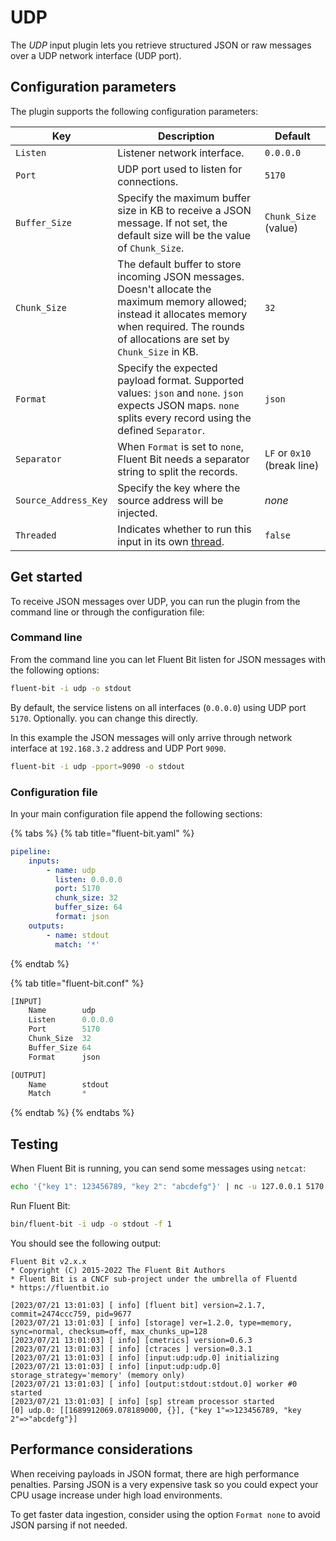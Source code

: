 # UDP

The _UDP_ input plugin lets you retrieve structured JSON or raw messages over a UDP network interface (UDP port).

## Configuration parameters

The plugin supports the following configuration parameters:

| Key | Description | Default |
| --- | ----------- | ------- |
| `Listen` | Listener network interface. | `0.0.0.0` |
| `Port`   | UDP port used to listen for connections. | `5170` |
| `Buffer_Size `| Specify the maximum buffer size in KB to receive a JSON message. If not set, the default size will be the value of `Chunk_Size`. | `Chunk_Size` (value) |
| `Chunk_Size` | The default buffer to store incoming JSON messages. Doesn't allocate the maximum memory allowed; instead it allocates memory when required. The rounds of allocations are set by `Chunk_Size` in KB. | `32` |
| `Format` | Specify the expected payload format. Supported values: `json` and `none`. `json` expects JSON maps. `none` splits every record using the defined `Separator`. | `json` |
| `Separator` | When `Format` is set to `none`, Fluent Bit needs a separator string to split the records. | `LF` or `0x10` (break line) |
| `Source_Address_Key`| Specify the key where the source address will be injected. | _none_ |
| `Threaded` | Indicates whether to run this input in its own [thread](../../administration/multithreading.md#inputs). | `false` |

## Get started

To receive JSON messages over UDP, you can run the plugin from the command line or through the configuration file:

### Command line

From the command line you can let Fluent Bit listen for JSON messages with the following options:

```bash
fluent-bit -i udp -o stdout
```

By default, the service listens on all interfaces (`0.0.0.0`) using UDP port `5170`. Optionally. you can change this directly.

In this example the JSON messages will only arrive through network interface at `192.168.3.2` address and UDP Port `9090`.

```bash
fluent-bit -i udp -pport=9090 -o stdout
```

### Configuration file

In your main configuration file append the following  sections:

{% tabs %}
{% tab title="fluent-bit.yaml" %}

```yaml
pipeline:
    inputs:
        - name: udp
          listen: 0.0.0.0
          port: 5170
          chunk_size: 32
          buffer_size: 64
          format: json
    outputs:
        - name: stdout
          match: '*'
```

{% endtab %}

{% tab title="fluent-bit.conf" %}

```python
[INPUT]
    Name        udp
    Listen      0.0.0.0
    Port        5170
    Chunk_Size  32
    Buffer_Size 64
    Format      json

[OUTPUT]
    Name        stdout
    Match       *
```

{% endtab %}
{% endtabs %}

## Testing

When Fluent Bit is running, you can send some messages using `netcat`:

```bash
echo '{"key 1": 123456789, "key 2": "abcdefg"}' | nc -u 127.0.0.1 5170
```

Run Fluent Bit:

```bash
bin/fluent-bit -i udp -o stdout -f 1
```

You should see the following output:

```text
Fluent Bit v2.x.x
* Copyright (C) 2015-2022 The Fluent Bit Authors
* Fluent Bit is a CNCF sub-project under the umbrella of Fluentd
* https://fluentbit.io

[2023/07/21 13:01:03] [ info] [fluent bit] version=2.1.7, commit=2474ccc759, pid=9677
[2023/07/21 13:01:03] [ info] [storage] ver=1.2.0, type=memory, sync=normal, checksum=off, max_chunks_up=128
[2023/07/21 13:01:03] [ info] [cmetrics] version=0.6.3
[2023/07/21 13:01:03] [ info] [ctraces ] version=0.3.1
[2023/07/21 13:01:03] [ info] [input:udp:udp.0] initializing
[2023/07/21 13:01:03] [ info] [input:udp:udp.0] storage_strategy='memory' (memory only)
[2023/07/21 13:01:03] [ info] [output:stdout:stdout.0] worker #0 started
[2023/07/21 13:01:03] [ info] [sp] stream processor started
[0] udp.0: [[1689912069.078189000, {}], {"key 1"=>123456789, "key 2"=>"abcdefg"}]
```

## Performance considerations

When receiving payloads in JSON format, there are high performance penalties. Parsing JSON is a very expensive task so you could expect your CPU usage increase under high load environments.

To get faster data ingestion, consider using the option `Format none` to avoid JSON parsing if not needed.
